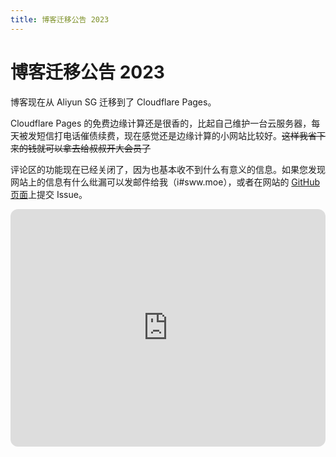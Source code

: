 ```yaml
---
title: 博客迁移公告 2023
---
```


# 博客迁移公告 2023

<script setup>
import VueMetadata from "@/components/metadata/Metadata.vue"
</script>

<vue-metadata author="swwind" time="2023-3-5">
</vue-metadata>

博客现在从 Aliyun SG 迁移到了 Cloudflare Pages。

Cloudflare Pages 的免费边缘计算还是很香的，比起自己维护一台云服务器，每天被发短信打电话催债续费，现在感觉还是边缘计算的小网站比较好。~~这样我省下来的钱就可以拿去给叔叔开大会员了~~

评论区的功能现在已经关闭了，因为也基本收不到什么有意义的信息。如果您发现网站上的信息有什么纰漏可以发邮件给我（i#sww.moe），或者在网站的 [GitHub 页面](https://github.com/swwind/blog)上提交 Issue。

<p>
  <iframe
    style="border-radius:12px"
    src="https://open.spotify.com/embed/album/7zLoAsvTL0pswCaNzc5ZSG?utm_source=generator"
    width="100%"
    height="380"
    frameBorder="0"
    allowfullscreen=""
    allow="autoplay; clipboard-write; encrypted-media; fullscreen; picture-in-picture"
  />
</p>
